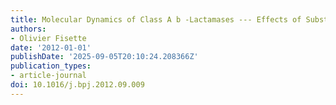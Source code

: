 ```yaml
---
title: Molecular Dynamics of Class A b -Lactamases --- Effects of Substrate Binding
authors:
- Olivier Fisette
date: '2012-01-01'
publishDate: '2025-09-05T20:10:24.208366Z'
publication_types:
- article-journal
doi: 10.1016/j.bpj.2012.09.009
---
```

